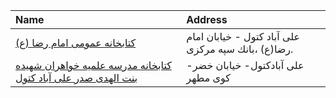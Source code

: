 | Name                                                                                                                                                                   | Address                                             |
|:-----------------------------------------------------------------------------------------------------------------------------------------------------------------------|:----------------------------------------------------|
| [كتابخانه عمومی امام رضا (ع)](https://lib.ir/fa/library/396/كتابخانه-عمومی-امام-رضا-ع/search/)                                                                         | علی آباد كتول - خيابان امام رضا(ع) ،بانك سپه مركزى. |
| [کتابخانه مدرسه علمیه خواهران شهیده بنت الهدی صدر علی آباد کتول](https://lib.ir/fa/library/702/کتابخانه-مدرسه-علمیه-خواهران-شهیده-بنت-الهدی-صدر-علی-آباد-کتول/search/) | علی آبادکتول- خیابان خضر- كوی مطهر                  |